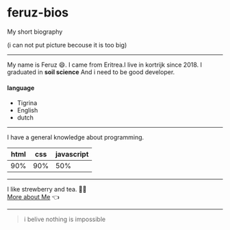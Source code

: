 # feruz-bios
My short biography

(i can not put picture becouse it is too big)
____
My name is Feruz :smile:. I came from Eritrea.I live in kortrijk since 2018. I graduated in **soil science** And i need to be good developer.


#### language
 
 * Tigrina
 * English
 * dutch

____
I have a general knowledge about programming. 
 
 html|css|javascript
 ---|----|-------
 90%|90%|50%

____
I like strewberry and tea. :strawberry::tea:	
[More about Me](https://feruzteame.github.io/Feruz-Teame.bio/index.html) :point_left:

____
> i belive nothing is impossible



